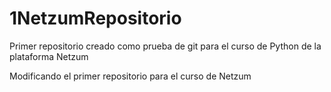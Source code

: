 # 1NetzumRepositorio
Primer repositorio creado como prueba de git para el curso de Python de la plataforma Netzum

Modificando el primer repositorio para el curso de Netzum
